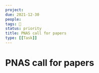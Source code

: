 ```yaml
---
project:
due: 2021-12-30
people:
tags: 🧨
status: priority
title: PNAS call for papers
type: [[Task]]
---
```


# PNAS call for papers